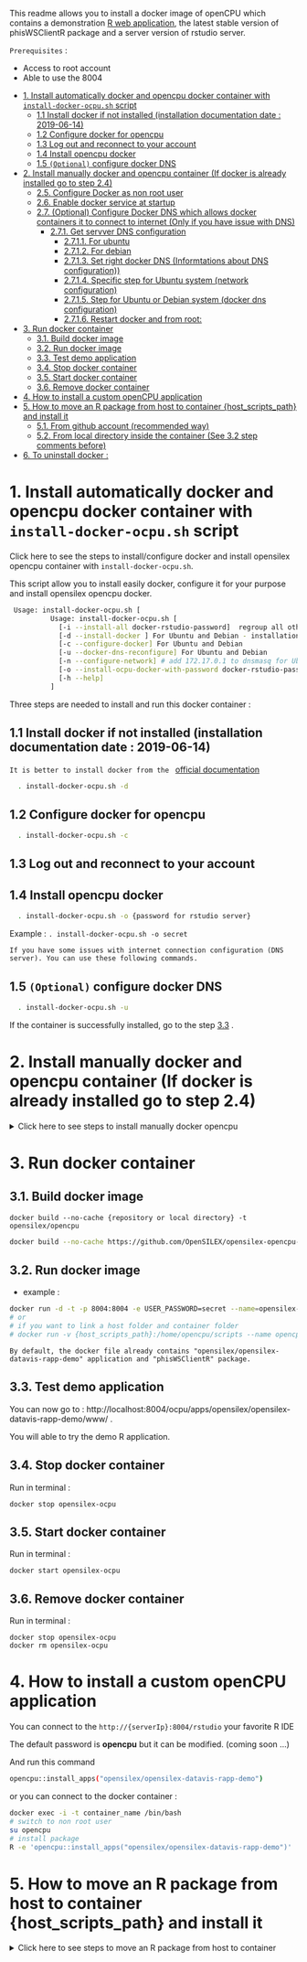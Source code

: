 This readme allows you to install a docker image of openCPU which contains
a demonstration [R web application](https://www.opencpu.org/apps.html), the latest stable version of phisWSClientR package
and a server version of rstudio server.

``Prerequisites`` :

- Access to root account
- Able to use the 8004

<!-- TOC -->

- [1. Install automatically docker and opencpu docker container with ``install-docker-ocpu.sh`` script](#1-Install-automatically-docker-and-opencpu-docker-container-with-install-docker-ocpush-script)
  - [1.1 Install docker if not installed (installation documentation date : 2019-06-14)](#11-Install-docker-if-not-installed-installation-documentation-date--2019-06-14)
  - [1.2 Configure docker for opencpu](#12-Configure-docker-for-opencpu)
  - [1.3 Log out and reconnect to your account](#13-Log-out-and-reconnect-to-your-account)
  - [1.4 Install opencpu docker](#14-Install-opencpu-docker)
  - [1.5 ``(Optional)`` configure docker DNS](#15-Optional-configure-docker-DNS)
- [2. Install manually docker and opencpu container (If docker is already installed go to step 2.4)](#2-Install-manually-docker-and-opencpu-container-If-docker-is-already-installed-go-to-step-24)
  - [2.5. Configure Docker as non root user](#25-Configure-Docker-as-non-root-user)
  - [2.6. Enable docker service at startup](#26-Enable-docker-service-at-startup)
  - [2.7. (Optional) Configure Docker DNS which allows docker containers it to connect to internet (Only if you have issue with DNS)](#27-Optional-Configure-Docker-DNS-which-allows-docker-containers-it-to-connect-to-internet-Only-if-you-have-issue-with-DNS)
    - [2.7.1. Get servver DNS configuration](#271-Get-servver-DNS-configuration)
      - [2.7.1.1. For ubuntu](#2711-For-ubuntu)
      - [2.7.1.2. For debian](#2712-For-debian)
      - [2.7.1.3. Set right docker DNS (Informtations about DNS configuration))](#2713-Set-right-docker-DNS-Informtations-about-DNS-configuration)
      - [2.7.1.4. Specific step for Ubuntu system (network configuration)](#2714-Specific-step-for-Ubuntu-system-network-configuration)
      - [2.7.1.5. Step for Ubuntu or Debian system (docker dns configuration)](#2715-Step-for-Ubuntu-or-Debian-system-docker-dns-configuration)
      - [2.7.1.6. Restart docker and from root:](#2716-Restart-docker-and-from-root)
- [3. Run docker container](#3-Run-docker-container)
  - [3.1. Build docker image](#31-Build-docker-image)
  - [3.2. Run docker image](#32-Run-docker-image)
  - [3.3. Test demo application](#33-Test-demo-application)
  - [3.4. Stop docker container](#34-Stop-docker-container)
  - [3.5. Start docker container](#35-Start-docker-container)
  - [3.6. Remove docker container](#36-Remove-docker-container)
- [4. How to install a custom openCPU application](#4-How-to-install-a-custom-openCPU-application)
- [5. How to move an R package from host to container {host_scripts_path} and install it](#5-How-to-move-an-R-package-from-host-to-container-hostscriptspath-and-install-it)
  - [5.1. From github account (recommended way)](#51-From-github-account-recommended-way)
  - [5.2. From local directory inside the container (See 3.2 step comments before)](#52-From-local-directory-inside-the-container-See-32-step-comments-before)
- [6. To uninstall docker :](#6-To-uninstall-docker)

<!-- /TOC -->

# 1. Install automatically docker and opencpu docker container with ``install-docker-ocpu.sh`` script

Click here to see the steps to install/configure docker and install opensilex opencpu container with ``install-docker-ocpu.sh``.

This script allow you to install easily docker, configure it for your purpose and install opensilex opencpu docker.

```bash
 Usage: install-docker-ocpu.sh [ 
          Usage: install-docker-ocpu.sh [ 
            [-i --install-all docker-rstudio-password]  regroup all other functions
            [-d --install-docker ] For Ubuntu and Debian - installation documentation date : 2019-06-14
            [-c --configure-docker] For Ubuntu and Debian  
            [-u --docker-dns-reconfigure] For Ubuntu and Debian 
            [-n --configure-network] # add 172.17.0.1 to dnsmasq for Ubuntu only
            [-o --install-ocpu-docker-with-password docker-rstudio-password] For Ubuntu and Debian
            [-h --help]
          ]
```
Three steps are needed to install and run this docker container :

## 1.1 Install docker if not installed (installation documentation date : 2019-06-14)
   ``It is better to install docker from the `` [official documentation](https://docs.docker.com/install/linux/docker-ce/ubuntu/)
```bash
  . install-docker-ocpu.sh -d 
```

## 1.2 Configure docker for opencpu
```bash
  . install-docker-ocpu.sh -c 
```

## 1.3 Log out and reconnect to your account

## 1.4 Install opencpu docker
```bash
  . install-docker-ocpu.sh -o {password for rstudio server}
```
Example :  ```. install-docker-ocpu.sh -o secret```

``If you have some issues with internet connection configuration (DNS server). You can use these following commands.``
## 1.5 ``(Optional)`` configure docker DNS
```bash
  . install-docker-ocpu.sh -u 
```

If the container is successfully installed, go to the step [3.3](#33-Test-demo-application) .

# 2. Install manually docker and opencpu container (If docker is already installed go to step 2.4)

<details><summary> Click here to see steps to install manually docker opencpu</summary>

- Follow the [Installation guide](https://docs.docker.com/install/linux/docker-ce/debian/#install-docker-ce-1). _(recommended)_

## 2.5. Configure Docker as non root user

```bash
# create docker group if it doesn't exist
sudo groupadd docker
```

```bash
# put your user in  docker group
sudo usermod -aG docker $USER
```

_Log out and log back in so that your group membership is re-evaluated._
or use :

```bash
su - ${USER}
```

For more information go to https://docs.docker.com/install/linux/linux-postinstall/#manage-docker-as-a-non-root-user

## 2.6. Enable docker service at startup

```bash
sudo systemctl enable docker
```

## 2.7. (Optional) Configure Docker DNS which allows docker containers it to connect to internet (Only if you have issue with DNS)

### 2.7.1. Get servver DNS configuration

#### 2.7.1.1. For ubuntu

Run the following command :

```bash
nmcli dev show | grep 'IP4.DNS'
```

The excepted result is above :

```bash
IP4.DNS[1]:                             147.100.116.5
IP4.DNS[2]:                             147.100.126.4
```

#### 2.7.1.2. For debian

```bash
more  /etc/resolv.conf
# Generated by NetworkManager
nameserver 147.100.116.5
nameserver 147.100.126.4
```

#### 2.7.1.3. Set right docker DNS ([Informtations about DNS configuration]([https://link](https://stackoverflow.com/questions/49998099/dns-not-working-within-docker-containers-when-host-uses-dnsmasq-and-googles-dns/50001940#50001940)))

#### 2.7.1.4. Specific step for Ubuntu system (network configuration)
```bash
#A clean solution is to configure docker+dnsmasq so than DNS #requests from the docker container are forwarded to the dnsmasq #daemon running on the host.

#For that, you need to configure dnsmasq to listen to the network #interface used by docker, by adding a file /etc/NetworkManager/#dnsmasq.d/docker-bridge.conf:

sudo touch /etc/NetworkManager/dnsmasq.d/docker-bridge.conf

echo "listen-address=172.17.0.1" > /etc/NetworkManager/dnsmasq.d/docker-bridge.conf

sudo service network-manager restart
```

#### 2.7.1.5. Step for Ubuntu or Debian system (docker dns configuration)

```bash
#You can add 172.17.0.1, i.e. the host's IP #address from within docker, to the list of DNS servers in docker's configuration file.

echo "{\"dns\": [\"172.17.0.1\",\"YOUR_DNS_1_IP_HERE\", \"YOUR_DNS_2_IP_HERE\", \"OTHER_DNS_IP_HERE\",....]}" > /etc/docker/daemon.json
```

- **daemon.json file content** example :

```json
{
  "dns": ["172.17.0.1","147.100.116.5", "147.100.126.4"]
}
```

#### 2.7.1.6. Restart docker and from root:

```bash
service docker restart
```
</details>

# 3. Run docker container

## 3.1. Build docker image

``docker build --no-cache {repository or local directory} -t opensilex/opencpu``

```bash
docker build --no-cache https://github.com/OpenSILEX/opensilex-opencpu-docker.git -t opensilex/opencpu
```

## 3.2. Run docker image

- example :

```bash
docker run -d -t -p 8004:8004 -e USER_PASSWORD=secret --name=opensilex-ocpu opensilex/opencpu:latest
# or
# if you want to link a host folder and container folder
# docker run -v {host_scripts_path}:/home/opencpu/scripts --name opencpu-server -t -p 8004:8004 opencpu/rstudio
```

`By default, the docker file already contains "opensilex/opensilex-datavis-rapp-demo" application and "phisWSClientR" package.`

## 3.3. Test demo application

You can now go to : http://localhost:8004/ocpu/apps/opensilex/opensilex-datavis-rapp-demo/www/ .

You will able to try the demo R application.

## 3.4. Stop docker container
Run in terminal : 
```
docker stop opensilex-ocpu
```

## 3.5. Start docker container
Run in terminal : 
```
docker start opensilex-ocpu
```

## 3.6. Remove docker container
Run in terminal : 
```
docker stop opensilex-ocpu
docker rm opensilex-ocpu
```

# 4. How to install a custom openCPU application

You can connect to the `http://{serverIp}:8004/rstudio` your favorite R IDE

The default password is **opencpu** but it can be modified. (coming soon ...)

And run this command

```bash
opencpu::install_apps("opensilex/opensilex-datavis-rapp-demo")
```

or you can connect to the docker container :

```bash
docker exec -i -t container_name /bin/bash
# switch to non root user
su opencpu
# install package
R -e 'opencpu::install_apps("opensilex/opensilex-datavis-rapp-demo")'
```


# 5. How to move an R package from host to container {host_scripts_path} and install it
<details><summary>Click here to see steps to move an R package from host to container</summary>

## 5.1. From github account (recommended way)

You can connect to the `http://{serverIp}:8005/rstudio` your favorite R IDE

The default password is **opencpu** but it can be modified. (coming soon ...)

And run this command

```R
remotes::install_github("openSILEX/phisWSClientR", build_vignettes=TRUE, ref="v1.3.0", upgrade ="always")
```

or you can connect to the docker container :

```bash
docker exec -i -t container_name /bin/bash
# switch to non root user
su opencpu
# install package
R -e 'remotes::install_github("openSILEX/phisWSClientR", build_vignettes=TRUE,ref="v1.3.0",upgrade ="always")'
```

## 5.2. From local directory inside the container (See 3.2 step comments before)

If you have set a link between `{host_scripts_path}` and `/home/opencpu/scripts`.
You can move your R package archive (tar.gz) in `{host_scripts_path}` in order to be able to access
it in the container.

Now can connect to the docker container and install your package from the source :

```bash
docker exec -i -t container_name /bin/bash
# switch to non root user
su opencpu
# install package
R -e 'install.packages("/home/opencpu/scripts/phisWSClientR_1.3.0.tar.gz",repos=NULL,type ="source")'
```

# 6. To uninstall docker :

Follow instructions at :

``https://docs.docker.com/install/linux/docker-ce/debian/#uninstall-docker-ce``
</details>